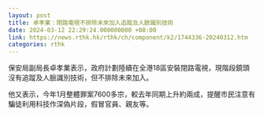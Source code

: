 ```yaml
---
layout: post
title: 卓孝業：閉路電視不排除未來加入追蹤及人臉識別技術
date: 2024-03-12 22:29:24.000000000 +08:00
link: https://news.rthk.hk/rthk/ch/component/k2/1744336-20240312.htm
categories: rthk
---
```


保安局副局長卓孝業表示，政府計劃陸續在全港18區安裝閉路電視，現階段鏡頭沒有追蹤及人臉識別技術，但不排除未來加入。

他又表示，今年1月整體罪案7600多宗，較去年同期上升約兩成，提醒市民注意有騙徒利用科技作深偽片段，假冒官員、親友等。
